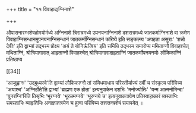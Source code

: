 +++
title = "११ विवाहाद्यग्निनाशे"

+++

औपासनारम्भशेषहोमयोर्मध्ये अग्निनाशे त्रिरात्रमध्ये उपनयनाग्निनाशे दशरात्रमध्ये जातकर्माग्निनाशे वा क्रमेण विवाहाग्निसन्धानमुपनयनाग्निसन्धानं जातकर्माग्निसन्धानं करिष्ये इति सङ्कल्प्य 'अपहता असुराः' 'शन्नो देवीः' इति द्वाभ्यां तद्भस्म प्रोक्ष्य 'अयं ते योनिर्ऋत्विय' इति समिधि तद्भस्म समारोप्य मथिताग्नौ विवाहश्चेत् मथिताग्निं, श्रोत्रियागारात् आहृताग्नौ विवाहश्चेत् श्रोत्रियागारादाहृताग्निं जातकर्मोपनयनयोः लौकिकाग्निं प्रतिष्ठाप्य

[[34]]

'आजुह्वानः' 'उद्बुध्यस्वे'ति द्वाभ्यां लौकिकाग्नौ तां समिधमाधाय परिस्तीर्याज्यं दर्वीं च संस्कृत्य परिषिच्य 'अयाश्च' 'अग्निर्होते'ति द्वाभ्यां 'ब्राह्मण एक होता' इत्यनुवाकेन दशभिः 'मनोज्योतिः' 'यन्म आत्मनोमिन्दा' 'पुनरग्नि'रिति तिसृभिः ‘भूरग्नये' 'भूरन्नमग्नये' 'भूरग्नये च' इत्यनुवाकत्रयेण प्रतिस्वाहाकारं व्यस्ताभिः समस्ताभिः व्याहृतिभिः अनाज्ञातत्रयेण च हुत्वा परिषिच्य तत्तत्तन्त्रशेषं समापयेत् ।
